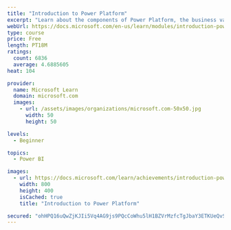 ```yaml
---
title: "Introduction to Power Platform"
excerpt: "Learn about the components of Power Platform, the business value for customers, and security of the technology."
webUrl: https://docs.microsoft.com/en-us/learn/modules/introduction-power-platform/
type: course
price: Free
length: PT18M
ratings:
  count: 6836
  average: 4.6885605
heat: 104

provider:
  name: Microsoft Learn
  domain: microsoft.com
  images:
    - url: /assets/images/organizations/microsoft.com-50x50.jpg
      width: 50
      height: 50

levels:
  - Beginner

topics:
  - Power BI

images:
  - url: https://docs.microsoft.com/learn/achievements/introduction-power-platform-social.png
    width: 800
    height: 400
    isCached: true
    title: "Introduction to Power Platform"

secured: "ohHPQ16uQwZjKJIi5Vq4AG9js9PQcCoWhu5lH1BZVrMzfcTgJbaY3ETKUeQvS66VLb24fGVr8u+1/TCCoHz99LtSxAkrnVQPwYE/fcaZccNZOgcnZxWVUrKPA3H8O4J6/RLxvt/y+16dg5xD0vn5IaOzo6ySt0Ua3xUjdbrbmiwXBs7CvtYbQWxpEybxpkoc3OO2FuUO0XwvpGy3TYkXuuvbq9UEfzbOvxayr9PHT4JCZ495njOpKboEg0gR6Y5lqga8Ln8WnJTuy815w3+qiigHmTDCjXrHtuekYLveRld7dbGEpD7QejX5Fe2rlQA4Te97xIobpi2mTQEfFRC7zqfAWfdFhDZURbe8rgYKfD9u5yh08SGn5YvJyAO8ge8JgxwsOUa5lqY1FG7ISDX0bw==;e8HgDwtMjtP23BnS/gle7A=="
---
```


